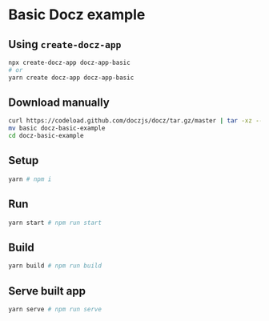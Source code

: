 # Basic Docz example

## Using `create-docz-app`

```sh
npx create-docz-app docz-app-basic
# or
yarn create docz-app docz-app-basic
```

## Download manually

```sh
curl https://codeload.github.com/doczjs/docz/tar.gz/master | tar -xz --strip=2 docz-master/examples/basic
mv basic docz-basic-example
cd docz-basic-example
```

## Setup

```sh
yarn # npm i
```

## Run

```sh
yarn start # npm run start
```

## Build

```sh
yarn build # npm run build
```

## Serve built app

```sh
yarn serve # npm run serve
```